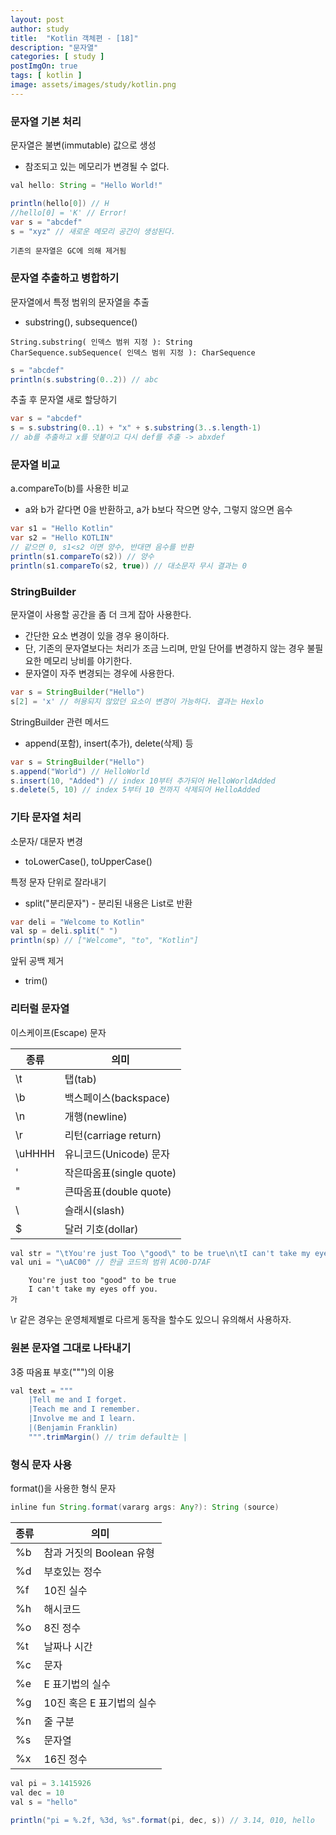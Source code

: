 ```yaml
---
layout: post
author: study
title:  "Kotlin 객체편 - [18]"
description: "문자열"
categories: [ study ]
postImgOn: true
tags: [ kotlin ]
image: assets/images/study/kotlin.png
---
```


### 문자열 기본 처리
문자열은 불변(immutable) 값으로 생성
- 참조되고 있는 메모리가 변경될 수 없다.

```java
val hello: String = "Hello World!"

println(hello[0]) // H
//hello[0] = 'K' // Error!
var s = "abcdef"
s = "xyz" // 새로운 메모리 공간이 생성된다.
```

`기존의 문자열은 GC에 의해 제거됨`


### 문자열 추출하고 병합하기
문자열에서 특정 범위의 문자열을 추출
- substring(), subsequence()

```
String.substring( 인덱스 범위 지정 ): String
CharSequence.subSequence( 인덱스 범위 지정 ): CharSequence
```
```java
s = "abcdef"
println(s.substring(0..2)) // abc
```

추출 후 문자열 새로 할당하기

```java
var s = "abcdef"
s = s.substring(0..1) + "x" + s.substring(3..s.length-1) 
// ab를 추출하고 x를 덧붙이고 다시 def를 추출 -> abxdef
```

### 문자열 비교

a.compareTo(b)를 사용한 비교
- a와 b가 같다면 0을 반환하고, a가 b보다 작으면 양수, 그렇지 않으면 음수

```java
var s1 = "Hello Kotlin"
var s2 = "Hello KOTLIN"
// 같으면 0, s1<s2 이면 양수, 반대면 음수를 반환
println(s1.compareTo(s2)) // 양수
println(s1.compareTo(s2, true)) // 대소문자 무시 결과는 0
```

### StringBuilder
문자열이 사용할 공간을 좀 더 크게 잡아 사용한다.
- 간단한 요소 변경이 있을 경우 용이하다.
- 단, 기존의 문자열보다는 처리가 조금 느리며, 만일 단어를 변경하지 않는 경우 불필요한 메모리 낭비를 야기한다.
- 문자열이 자주 변경되는 경우에 사용한다.

```java
var s = StringBuilder("Hello")
s[2] = 'x' // 허용되지 않았던 요소이 변경이 가능하다. 결과는 Hexlo
```

StringBuilder 관련 메서드
- append(포함), insert(추가), delete(삭제) 등

```java
var s = StringBuilder("Hello")
s.append("World") // HelloWorld
s.insert(10, "Added") // index 10부터 추가되어 HelloWorldAdded
s.delete(5, 10) // index 5부터 10 전까지 삭제되어 HelloAdded
```

### 기타 문자열 처리

소문자/ 대문자 변경
- toLowerCase(), toUpperCase()

특정 문자 단위로 잘라내기
- split("분리문자") - 분리된 내용은 List로 반환

```java
var deli = "Welcome to Kotlin"
val sp = deli.split(" ")
println(sp) // ["Welcome", "to", "Kotlin"]
```

앞뒤 공백 제거
- trim()


### 리터럴 문자열
이스케이프(Escape) 문자

| 종류 | 의미 |
| --- | --- |
| \t | 탭(tab) |
| \b | 백스페이스(backspace) |
| \n | 개행(newline) |
| \r | 리턴(carriage return) |
| \uHHHH | 유니코드(Unicode) 문자 |
| \' | 작은따옴표(single quote) |
| \" | 큰따옴표(double quote) |
| \\ | 슬래시(slash) |
| \$ | 달러 기호(dollar) |


```java
val str = "\tYou're just Too \"good\" to be true\n\tI can't take my eyes off you."
val uni = "\uAC00" // 한글 코드의 범위 AC00-D7AF
```
```
    You're just too "good" to be true
    I can't take my eyes off you.
가
```

\r 같은 경우는 운영체제별로 다르게 동작을 할수도 있으니 유의해서 사용하자.


### 원본 문자열 그대로 나타내기

3중 따옴표 부호(""")의 이용
```java
val text = """
    |Tell me and I forget.
    |Teach me and I remember.
    |Involve me and I learn.
    |(Benjamin Franklin)
    """.trimMargin() // trim default는 |
```

### 형식 문자 사용
format()을 사용한 형식 문자

```java
inline fun String.format(vararg args: Any?): String (source)
```

| 종류 | 의미 |
| --- | --- |
| %b | 참과 거짓의 Boolean 유형 |
| %d | 부호있는 정수 |
| %f | 10진 실수 |
| %h | 해시코드 |
| %o | 8진 정수 |
| %t | 날짜나 시간 |
| %c | 문자 |
| %e | E 표기법의 실수 |
| %g | 10진 혹은 E 표기법의 실수 |
| %n | 줄 구분 |
| %s | 문자열 |
| %x | 16진 정수 |

```java
val pi = 3.1415926
val dec = 10
val s = "hello"

println("pi = %.2f, %3d, %s".format(pi, dec, s)) // 3.14, 010, hello
```